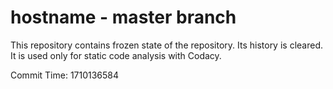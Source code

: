 # hostname - master branch

This repository contains frozen state of the repository.
Its history is cleared. It is used only for static code
analysis with Codacy.

Commit Time: 1710136584